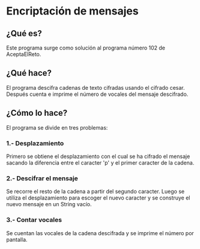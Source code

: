 # Encriptación de mensajes
## ¿Qué es?
Este programa surge como solución al programa número 102 de AceptaElReto.

## ¿Qué hace?
El programa descifra cadenas de texto cifradas usando el cifrado cesar. Después cuenta e imprime el número de vocales del mensaje descifrado.

## ¿Cómo lo hace?
El programa se divide en tres problemas:

### 1.- Desplazamiento
Primero se obtiene el desplazamiento con el cual se ha cifrado el mensaje sacando la diferencia entre el caracter 'p' y el primer caracter de la cadena.

### 2.- Descifrar el mensaje
Se recorre el resto de la cadena a partir del segundo caracter. Luego se utiliza el desplazamiento para escoger el nuevo caracter y se construye el nuevo mensaje en un String vacío.

### 3.- Contar vocales
Se cuentan las vocales de la cadena descifrada y se imprime el número por pantalla.
